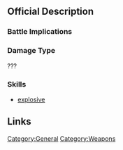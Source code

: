 ## Official Description

### Battle Implications

### Damage Type

???

### Skills

- [explosive](Skills/explosive "wikilink")

## Links

[Category:General](Category:General "wikilink")
[Category:Weapons](Category:Weapons "wikilink")